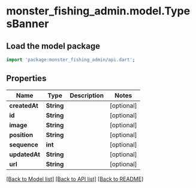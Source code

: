 # monster_fishing_admin.model.TypesBanner

## Load the model package
```dart
import 'package:monster_fishing_admin/api.dart';
```

## Properties
Name | Type | Description | Notes
------------ | ------------- | ------------- | -------------
**createdAt** | **String** |  | [optional] 
**id** | **String** |  | [optional] 
**image** | **String** |  | [optional] 
**position** | **String** |  | [optional] 
**sequence** | **int** |  | [optional] 
**updatedAt** | **String** |  | [optional] 
**url** | **String** |  | [optional] 

[[Back to Model list]](../README.md#documentation-for-models) [[Back to API list]](../README.md#documentation-for-api-endpoints) [[Back to README]](../README.md)


